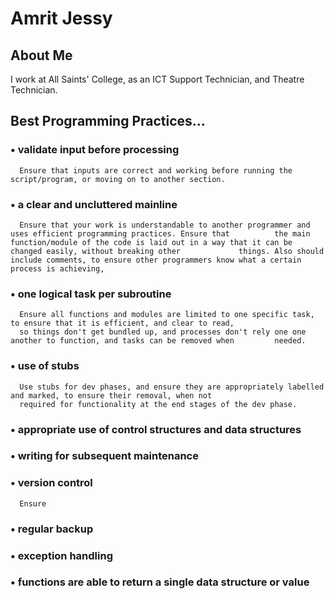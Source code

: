# Amrit Jessy
## About Me

I work at All Saints' College, as an ICT Support Technician, and Theatre Technician.


## Best Programming Practices...


###	• validate input before processing 
      Ensure that inputs are correct and working before running the script/program, or moving on to another section.
###	• a clear and uncluttered mainline  
      Ensure that your work is understandable to another programmer and uses efficient programming practices. Ensure that          the main function/module of the code is laid out in a way that it can be changed easily, without breaking other             things. Also should include comments, to ensure other programmers know what a certain process is achieving,
###	• one logical task per subroutine  
      Ensure all functions and modules are limited to one specific task, to ensure that it is efficient, and clear to read,
      so things don't get bundled up, and processes don't rely one one another to function, and tasks can be removed when         needed.
###	• use of stubs
      Use stubs for dev phases, and ensure they are appropriately labelled and marked, to ensure their removal, when not
      required for functionality at the end stages of the dev phase.
### • appropriate use of control structures and data structures
      
###	• writing for subsequent maintenance

###	• version control  
      Ensure 
###	• regular backup  
###	• exception handling 
###	• functions are able to return a single data structure or value 
